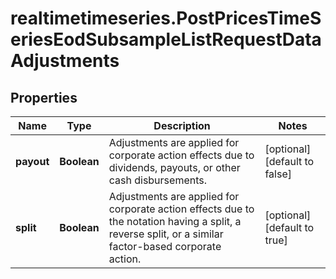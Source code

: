 # realtimetimeseries.PostPricesTimeSeriesEodSubsampleListRequestDataAdjustments

## Properties

Name | Type | Description | Notes
------------ | ------------- | ------------- | -------------
**payout** | **Boolean** | Adjustments are applied for corporate action effects due to dividends, payouts, or other cash disbursements. | [optional] [default to false]
**split** | **Boolean** | Adjustments are applied for corporate action effects due to the notation having a split, a reverse split, or a similar factor-based corporate action. | [optional] [default to true]


